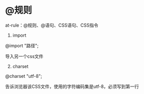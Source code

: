 # @规则

at-rule：@规则、@语句、CSS语句、CSS指令

1. import

@import "路径";

导入另一个css文件

2. charset

@charset "utf-8";

告诉浏览器该CSS文件，使用的字符编码集是utf-8，必须写到第一行